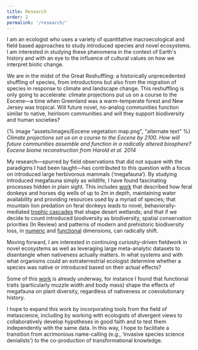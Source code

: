 ```yaml
---
title: Research
order: 2
permalink: '/research/'
---
```


I am an ecologist who uses a variety of quantitative macroecological and field based approaches to study introduced species and novel ecosystems. I am interested in studying these phenomena in the context of Earth's history and with an eye to the influence of cultural values on how we interpret biotic change.

We are in the midst of the Great Reshuffling: a historically unprecedented shuffling of species, from introductions but also from the migration of species in response to climate and landscape change. This reshuffling is only going to accelerate: climate projections put us on a course to the Eocene—a time when Greenland was a warm-temperate forest and New Jersey was tropical. Will future novel, no-analog communities function similar to native, heirloom communities and will they support biodiversity and human societies?

{% image "assets/images/Eocene vegetation map.png", "alternate text" %}
*Climate projections set us on a course to the Eocene by 2100. How will future communities assemble and function in a radically altered biosphere? Eocene biome reconstruction from Harold et al. 2014*

My research—spurred by field observations that did not square with the paradigms I had been taught—has contributed to this question with a focus on introduced large herbivorous mammals (‘megafauna’). By studying introduced megafauna simply as wildlife, I have found fascinating processes hidden in plain sight. This includes [work](/assets/pubs/Lundgren_et_al_2021b.pdf) that described how feral donkeys and horses dig wells of up to 2m in depth, maintaining water availability and providing resources used by a myriad of species; that mountain lion predation on feral donkeys leads to novel, behaviorally-mediated [trophic cascades](http://doi.org/10.1111/1365-2656.13766) that shape desert wetlands; and that if we decide to count introduced biodiversity as biodiversity, spatial conservation priorities (In Review) and patterns of modern and prehistoric biodiversity loss, in [numeric](/assets/pubs/Lundgren_et_al_2018.pdf) and [functional](/assets/pubs/Lundgren_et_al_2020.pdf) dimensions, can radically shift.

Moving forward, I am interested in continuing curiosity-driven fieldwork in novel ecosystems as well as leveraging large meta-analytic datasets to disentangle when nativeness actually matters. In what systems and with what organisms could an extraterrestrial ecologist determine whether a species was native or introduced based on their actual effects? 

Some of this [work](assets/pubs/Lundgren_et_al_2024.pdf) is already underway, for instance I found that functional traits (particularly muzzle width and body mass) shape the effects of megafauna on plant diversity, regardless of nativeness or coevolutionary history. 

I hope to expand this work by incorporating tools from the field of metascience, including by working with ecologists of divergent views to collaboratively develop hypotheses in good faith and to test them independently with the same data. In this way, I hope to facilitate a transition from acrimonious name-calling (e.g., ‘invasive species science denialists’) to the co-production of transformational knowledge.


